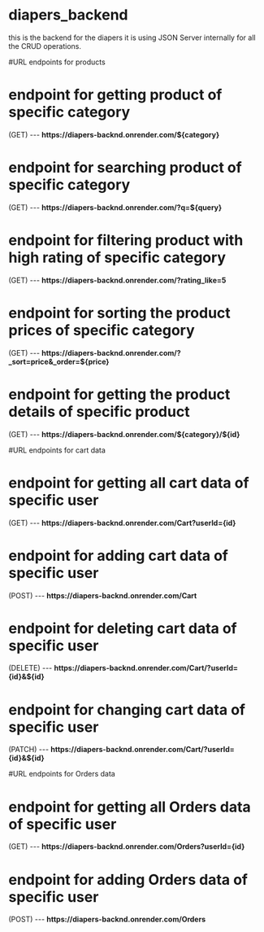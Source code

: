 # diapers_backend
this is the backend for the diapers it is using JSON Server internally for all the CRUD operations.

#URL endpoints for products
<h1> endpoint for getting product of specific category </h1> (GET)
--- <b>https://diapers-backnd.onrender.com/${category}</b>

<h1> endpoint for searching product of specific category </h1> (GET)
--- <b>https://diapers-backnd.onrender.com/?q=${query}</b>

<h1> endpoint for filtering product with high rating of specific category </h1> (GET)
--- <b>https://diapers-backnd.onrender.com/?rating_like=5</b>

<h1> endpoint for sorting the product prices of specific category </h1> (GET)
--- <b>https://diapers-backnd.onrender.com/?_sort=price&_order=${price}</b>

<h1> endpoint for getting the product details of specific product </h1> (GET)
--- <b>https://diapers-backnd.onrender.com/${category}/${id}</b>

#URL endpoints for cart data

<h1> endpoint for getting all cart data of specific user </h1> (GET)
--- <b>https://diapers-backnd.onrender.com/Cart?userId={id}</b>

<h1> endpoint for adding cart data of specific user </h1> (POST)
--- <b>https://diapers-backnd.onrender.com/Cart</b>

<h1> endpoint for deleting cart data of specific user </h1> (DELETE)
--- <b>https://diapers-backnd.onrender.com/Cart/?userId={id}&${id}</b>

<h1> endpoint for changing cart data of specific user </h1> (PATCH)
--- <b>https://diapers-backnd.onrender.com/Cart/?userId={id}&${id}</b>

#URL endpoints for Orders data

<h1> endpoint for getting all Orders data of specific user </h1> (GET)
--- <b>https://diapers-backnd.onrender.com/Orders?userId={id}</b>

<h1> endpoint for adding Orders data of specific user </h1> (POST)
--- <b>https://diapers-backnd.onrender.com/Orders</b>

